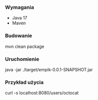 ### Wymagania
- Java 17
- Maven

### Budowanie
mvn clean package

### Uruchomienie
java -jar ./target/empik-0.0.1-SNAPSHOT.jar

### Przykład użycia
curl -s localhost:8080/users/octocat
